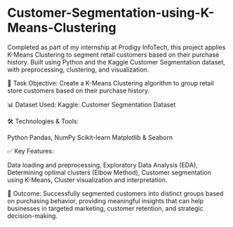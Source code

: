 # Customer-Segmentation-using-K-Means-Clustering
Completed as part of my internship at Prodigy InfoTech, this project applies K-Means Clustering to segment retail customers based on their purchase history. Built using Python and the Kaggle Customer Segmentation dataset, with preprocessing, clustering, and visualization.


📌 Task Objective:
Create a K-Means Clustering algorithm to group retail store customers based on their purchase history.

📊 Dataset Used:
Kaggle: Customer Segmentation Dataset

🛠️ Technologies & Tools:

Python 
Pandas, NumPy 
Scikit-learn 
Matplotlib & Seaborn


✅ Key Features:

Data loading and preprocessing, 
Exploratory Data Analysis (EDA), 
Determining optimal clusters (Elbow Method), 
Customer segmentation using K-Means, 
Cluster visualization and interpretation.

🎯 Outcome:
Successfully segmented customers into distinct groups based on purchasing behavior, providing meaningful insights that can help businesses in targeted marketing, customer retention, and strategic decision-making.
